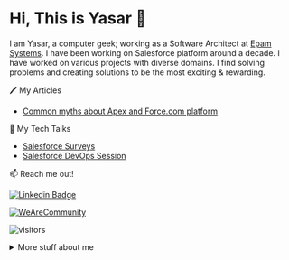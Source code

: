# Hi, This is Yasar :wave: 

I am Yasar, a computer geek; working as a Software Architect at [Epam Systems](https://www.epam.com/). I have been working on Salesforce platform around a decade. I have worked on various projects with diverse domains. I find solving problems and creating solutions to be the most exciting & rewarding.


:pen: My Articles
- [Common myths about Apex and Force.com platform](https://wearecommunity.io/communities/b1EKvfHjSl/articles/1994)


:open_file_folder: My Tech Talks
- [Salesforce Surveys](https://wearecommunity.io/events/tech-talk-salesforce-surveys/talks/16916)
- [Salesforce DevOps Session](https://wearecommunity.io/events/salesforce-tech-talk-devops-session-3/talks/17983)


:mailbox: Reach me out!

[![Linkedin Badge](https://img.shields.io/badge/-Yasar%20Shaikh-0e76a8?style=flat&labelColor=0e76a8&logo=linkedin&logoColor=white)](https://www.linkedin.com/in/yasar-shaikh/) 

[![WeAreCommunity](https://img.shields.io/badge/We%20Are%20Community-Yasar%20Shaikh-orange)](https://wearecommunity.io/users/yasar-shaikh)

![visitors](https://visitor-badge.glitch.me/badge?page_id=yasarshaikh.yasarshaikh&left_color=green&right_color=red)


<details>
    <summary>
        More stuff about me
    </summary>

### Profile Visits: 
![GitHub stats](https://github-readme-stats.vercel.app/api?username=yasarshaikh&show_icons=true&theme=radical)


</details>
